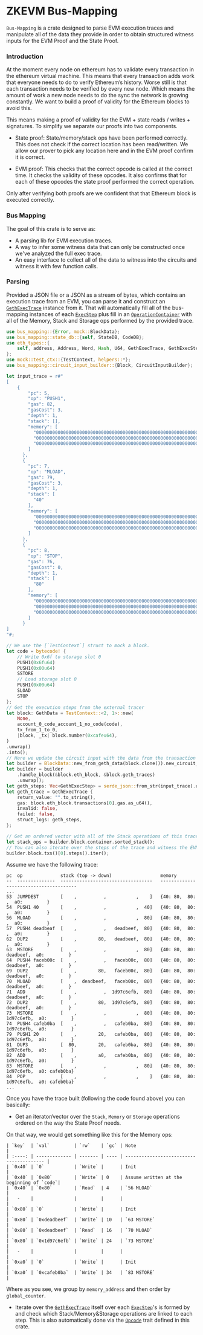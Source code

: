 # ZKEVM Bus-Mapping

`Bus-Mapping` is a crate designed to parse EVM execution traces and manipulate
all of the data they provide in order to obtain structured witness inputs
for the EVM Proof and the State Proof.

### Introduction
At the moment every node on ethereum has to validate every transaction in
the ethereum virtual machine. This means that every transaction adds work
that everyone needs to do to verify Ethereum’s history. Worse still is that
each transaction needs to be verified by every new node. Which means the
amount of work a new node needs to do the sync the network is growing
constantly. We want to build a proof of validity for the Ethereum blocks to
avoid this.

This means making a proof of validity for the EVM + state reads / writes +
signatures.
To simplify we separate our proofs into two components.

- State proof: State/memory/stack ops have been performed correctly. This
does not check if the correct location has been read/written. We allow our
prover to pick any location here and in the EVM proof confirm it is correct.

- EVM proof: This checks that the correct opcode is called at the correct
time. It checks the validity of these opcodes. It also confirms that for
each of these opcodes the state proof performed the correct operation.

Only after verifying both proofs are we confident that that Ethereum block
is executed correctly.

### Bus Mapping
The goal of this crate is to serve as:
- A parsing lib for EVM execution traces.
- A way to infer some witness data that can only be constructed once we've
  analyzed the full exec trace.
- An easy interface to collect all of the data to witness into the circuits
  and witness it with few function calls.

### Parsing
Provided a JSON file or a JSON as a stream of bytes, which contains an
execution trace from an EVM, you can parse it and construct an
[`GethExecTrace`](eth_types::GethExecTrace) instance from it. That will automatically fill all of the
bus-mapping instances of each
[`ExecStep`](crate::circuit_input_builder::ExecStep) plus fill in an
[`OperationContainer`](crate::operation::container::OperationContainer) with
all of the Memory, Stack and Storage ops performed by the provided trace.

```rust
use bus_mapping::{Error, mock::BlockData};
use bus_mapping::state_db::{self, StateDB, CodeDB};
use eth_types::{
    self, address, Address, Word, Hash, U64, GethExecTrace, GethExecStep, geth_types::GethData, bytecode
};
use mock::test_ctx::{TestContext, helpers::*};
use bus_mapping::circuit_input_builder::{Block, CircuitInputBuilder};

let input_trace = r#"
[
    {
        "pc": 5,
        "op": "PUSH1",
        "gas": 82,
        "gasCost": 3,
        "depth": 1,
        "stack": [],
        "memory": [
          "0000000000000000000000000000000000000000000000000000000000000000",
          "0000000000000000000000000000000000000000000000000000000000000000",
          "0000000000000000000000000000000000000000000000000000000000000080"
        ]
      },
      {
        "pc": 7,
        "op": "MLOAD",
        "gas": 79,
        "gasCost": 3,
        "depth": 1,
        "stack": [
          "40"
        ],
        "memory": [
          "0000000000000000000000000000000000000000000000000000000000000000",
          "0000000000000000000000000000000000000000000000000000000000000000",
          "0000000000000000000000000000000000000000000000000000000000000080"
        ]
      },
      {
        "pc": 8,
        "op": "STOP",
        "gas": 76,
        "gasCost": 0,
        "depth": 1,
        "stack": [
          "80"
        ],
        "memory": [
          "0000000000000000000000000000000000000000000000000000000000000000",
          "0000000000000000000000000000000000000000000000000000000000000000",
          "0000000000000000000000000000000000000000000000000000000000000080"
        ]
      }
]
"#;

// We use the [`TestContext`] struct to mock a block.
let code = bytecode! {
    // Write 0x6f to storage slot 0
    PUSH1(0x6fu64)
    PUSH1(0x00u64)
    SSTORE
    // Load storage slot 0
    PUSH1(0x00u64)
    SLOAD
    STOP
};
// Get the execution steps from the external tracer
let block: GethData = TestContext::<2, 1>::new(
    None,
    account_0_code_account_1_no_code(code),
    tx_from_1_to_0,
    |block, _tx| block.number(0xcafeu64),
)
.unwrap()
.into();
// Here we update the circuit input with the data from the transaction trace.
let builder = BlockData::new_from_geth_data(block.clone()).new_circuit_input_builder();
let builder = builder
    .handle_block(&block.eth_block, &block.geth_traces)
    .unwrap();
let geth_steps: Vec<GethExecStep> = serde_json::from_str(input_trace).unwrap();
let geth_trace = GethExecTrace {
    return_value: "".to_string(),
    gas: block.eth_block.transactions[0].gas.as_u64(),
    invalid: false,
    failed: false,
    struct_logs: geth_steps,
};

// Get an ordered vector with all of the Stack operations of this trace.
let stack_ops = builder.block.container.sorted_stack();
// You can also iterate over the steps of the trace and witness the EVM Proof.
builder.block.txs()[0].steps().iter();
```

Assume we have the following trace:
```text,ignore
pc  op              stack (top -> down)                  memory
--  --------------  ----------------------------------   ---------------------------------------
...
53  JUMPDEST        [    ,          ,           ,    ]   {40: 80,  80:          ,  a0:         }
54  PUSH1 40        [    ,          ,           ,  40]   {40: 80,  80:          ,  a0:         }
56  MLOAD           [    ,          ,           ,  80]   {40: 80,  80:          ,  a0:         }
57  PUSH4 deadbeaf  [    ,          ,   deadbeef,  80]   {40: 80,  80:          ,  a0:         }
62  DUP2            [    ,        80,   deadbeef,  80]   {40: 80,  80:          ,  a0:         }
63  MSTORE          [    ,          ,           ,  80]   {40: 80,  80:  deadbeef,  a0:         }
64  PUSH4 faceb00c  [    ,          ,   faceb00c,  80]   {40: 80,  80:  deadbeef,  a0:         }
69  DUP2            [    ,        80,   faceb00c,  80]   {40: 80,  80:  deadbeef,  a0:         }
70  MLOAD           [    ,  deadbeef,   faceb00c,  80]   {40: 80,  80:  deadbeef,  a0:         }
71  ADD             [    ,          ,  1d97c6efb,  80]   {40: 80,  80:  deadbeef,  a0:         }
72  DUP2            [    ,        80,  1d97c6efb,  80]   {40: 80,  80:  deadbeef,  a0:         }
73  MSTORE          [    ,          ,           ,  80]   {40: 80,  80: 1d97c6efb,  a0:         }
74  PUSH4 cafeb0ba  [    ,          ,   cafeb0ba,  80]   {40: 80,  80: 1d97c6efb,  a0:         }
79  PUSH1 20        [    ,        20,   cafeb0ba,  80]   {40: 80,  80: 1d97c6efb,  a0:         }
81  DUP3            [  80,        20,   cafeb0ba,  80]   {40: 80,  80: 1d97c6efb,  a0:         }
82  ADD             [    ,        a0,   cafeb0ba,  80]   {40: 80,  80: 1d97c6efb,  a0:         }
83  MSTORE          [    ,          ,           ,  80]   {40: 80,  80: 1d97c6efb,  a0: cafeb0ba}
84  POP             [    ,          ,           ,    ]   {40: 80,  80: 1d97c6efb,  a0: cafeb0ba}
...
```

Once you have the trace built (following the code found above) you can
basically:
- Get an iterator/vector over the `Stack`, `Memory` or `Storage` operations
  ordered on the way the State Proof needs.

On that way, we would get something like this for the Memory ops:
```text,ignore
| `key`  | `val`         | `rw`    | `gc` | Note                                     |
| :----: | ------------- | ------- | ---- | ---------------------------------------- |
| `0x40` | `0`           | `Write` |      | Init                                     |
| `0x40` | `0x80`        | `Write` | 0    | Assume written at the beginning of `code`|
| `0x40` | `0x80`        | `Read`  | 4    | `56 MLOAD`                               |
|   -    |               |         |      |                                          |
| `0x80` | `0`           | `Write` |      | Init                                     |
| `0x80` | `0xdeadbeef`  | `Write` | 10   | `63 MSTORE`                              |
| `0x80` | `0xdeadbeef`  | `Read`  | 16   | `70 MLOAD`                               |
| `0x80` | `0x1d97c6efb` | `Write` | 24   | `73 MSTORE`                              |
|   -    |               |         |      |                                          |
| `0xa0` | `0`           | `Write` |      | Init                                     |
| `0xa0` | `0xcafeb0ba`  | `Write` | 34   | `83 MSTORE`                              |
```

Where as you see, we group by `memory_address` and then order by
`global_counter`.

- Iterate over the [`GethExecTrace`](eth_types::GethExecTrace) itself over
each [`ExecStep`](crate::circuit_input_builder::ExecStep)'s is formed by and check which Stack/Memory&Storage operations are linked to each step.
This is also automatically done via the
[`Opcode`](crate::evm::opcodes::Opcode) trait defined in this crate.
